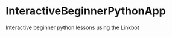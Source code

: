 InteractiveBeginnerPythonApp
============================

Interactive beginner python lessons using the Linkbot
